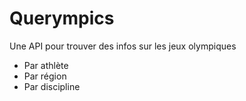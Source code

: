 # Querympics

Une API pour trouver des infos sur les jeux olympiques
* Par athlète
* Par région
* Par discipline
